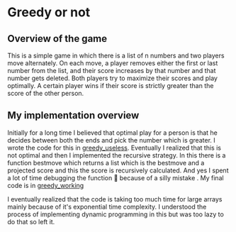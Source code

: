 # Greedy or not
## Overview of the game
This is a simple game in which there is a list of n numbers and two players move alternately. On each
move, a player removes either the first or last number from the list, and their
score increases by that number and that number gets deleted. Both players try
to maximize their scores and play optimally. A certain player wins if their score
is strictly greater than the score of the other person.

## My implementation overview
Initially for a long time I believed that optimal play for a person is that he decides between both the ends and pick the number which is greater. I wrote the code for this in [greedy_useless](greedy_useless.py). Eventually I realized that this is not optimal and then I implemented the recursive strategy. In this there is a function bestmove which returns a list which is the bestmove and a projected score and this the score is recursively calculated. And yes I spent a lot of time debugging the function 🤯 because of a silly mistake . My final code is in [greedy_working](greedy_working.py)

I eventually realized that the code is taking too much time for large arrays mainly because of it's exponential time complexity. I understood the process of implementing dynamic programming in this but was too lazy to do that so left it.

